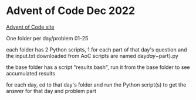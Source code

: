 # Advent of Code Dec 2022

[Advent of Code site](https://adventofcode.com/)

One folder per day/problem  01-25

each folder has 2 Python scripts, 1 for each part of that day's question and the input.txt downloaded from AoC
scripts are named day${day}-$part}.py

the base folder has a script "results.bash", run it from the base folder to see accumulated results

for each day, cd to that day's folder and run the Python script(s) to get the answer for that day and problem part
